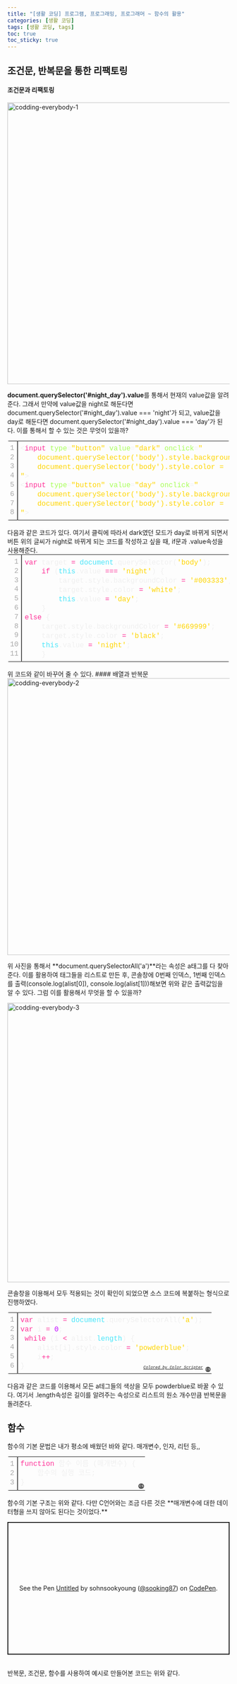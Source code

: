 ```yaml
---
title: "[생활 코딩] 프로그램, 프로그래밍, 프로그래머 ~ 함수의 활용"
categories: [생활 코딩]
tags: [생활 코딩, tags]
toc: true
toc_sticky: true
---
```

## 조건문, 반복문을 통한 리팩토링
#### 조건문과 리팩토링
<img width="637" alt="codding-everybody-1" src="https://user-images.githubusercontent.com/96654391/148689688-2f229283-7e33-435a-be11-db9a4c674142.png">

**document.querySelector('#night_day').value**를 통해서 현재의 value값을 알려준다. 그래서 만약에 value값을 night로 해둔다면 document.querySelector('#night_day').value === 'night'가 되고, value값을 day로 해둔다면 document.querySelector('#night_day').value === 'day'가 된다. 이를 통해서 할 수 있는 것은 무엇이 있을까?

<div class="colorscripter-code" style="color:#f0f0f0;font-family:Consolas, 'Liberation Mono', Menlo, Courier, monospace !important; position:relative !important;overflow:auto"><table class="colorscripter-code-table" style="margin:0;padding:0;border:none;border-radius:4px;" cellspacing="0" cellpadding="0"><tr><td style="padding:6px;border-right:2px solid #4f4f4f"><div style="margin:0;padding:0;word-break:normal;text-align:right;color:#aaa;font-family:Consolas, 'Liberation Mono', Menlo, Courier, monospace !important;line-height:130%"><div style="line-height:130%">1</div><div style="line-height:130%">2</div><div style="line-height:130%">3</div><div style="line-height:130%">4</div><div style="line-height:130%">5</div><div style="line-height:130%">6</div><div style="line-height:130%">7</div><div style="line-height:130%">8</div></div></td><td style="padding:6px 0;text-align:left"><div style="margin:0;padding:0;color:#f0f0f0;font-family:Consolas, 'Liberation Mono', Menlo, Courier, monospace !important;line-height:130%"><div style="padding:0 6px; white-space:pre; line-height:130%"><span style="color:#f0f0f0">&lt;</span><span style="color:#ff3399">input</span>&nbsp;<span style="color:#a8ff58">type</span>=<span style="color:#ffd500">"button"</span><span style="color:#a8ff58"></span>&nbsp;<span style="color:#a8ff58">value</span>=<span style="color:#ffd500">"dark"</span><span style="color:#a8ff58"></span>&nbsp;<span style="color:#a8ff58">onclick</span>=<span style="color:#ffd500">"</span></div><div style="padding:0 6px; white-space:pre; line-height:130%"><span style="color:#ffd500">&nbsp;&nbsp;&nbsp;&nbsp;document.querySelector('body').style.backgroundColor&nbsp;=&nbsp;'#003333';</span></div><div style="padding:0 6px; white-space:pre; line-height:130%"><span style="color:#ffd500">&nbsp;&nbsp;&nbsp;&nbsp;document.querySelector('body').style.color&nbsp;=&nbsp;'white';</span></div><div style="padding:0 6px; white-space:pre; line-height:130%"><span style="color:#ffd500">"</span><span style="color:#a8ff58"></span><span style="color:#f0f0f0">&gt;</span></div><div style="padding:0 6px; white-space:pre; line-height:130%"><span style="color:#f0f0f0">&lt;</span><span style="color:#ff3399">input</span>&nbsp;<span style="color:#a8ff58">type</span>=<span style="color:#ffd500">"button"</span><span style="color:#a8ff58"></span>&nbsp;<span style="color:#a8ff58">value</span>=<span style="color:#ffd500">"day"</span><span style="color:#a8ff58"></span>&nbsp;<span style="color:#a8ff58">onclick</span>=<span style="color:#ffd500">"</span></div><div style="padding:0 6px; white-space:pre; line-height:130%"><span style="color:#ffd500">&nbsp;&nbsp;&nbsp;&nbsp;document.querySelector('body').style.backgroundColor&nbsp;=&nbsp;'#669999';</span></div><div style="padding:0 6px; white-space:pre; line-height:130%"><span style="color:#ffd500">&nbsp;&nbsp;&nbsp;&nbsp;document.querySelector('body').style.color&nbsp;=&nbsp;'black';</span></div><div style="padding:0 6px; white-space:pre; line-height:130%"><span style="color:#ffd500">"</span><span style="color:#a8ff58"></span><span style="color:#f0f0f0">&gt;</span></div></div><div style="text-align:right;margin-top:-13px;margin-right:5px;font-size:9px;font-style:italic"><a href="http://colorscripter.com/info#e" target="_blank" style="color:#4f4f4ftext-decoration:none">Colored by Color Scripter</a></div></td><td style="vertical-align:bottom;padding:0 2px 4px 0"><a href="http://colorscripter.com/info#e" target="_blank" style="text-decoration:none;color:white"><span style="font-size:9px;word-break:normal;background-color:#4f4f4f;color:white;border-radius:10px;padding:1px">cs</span></a></td></tr></table></div><br>
다음과 같은 코드가 있다. 여기서 클릭에 따라서 dark였던 모드가 day로 바뀌게 되면서 버튼 위의 글씨가 night로 바뀌게 되는 코드를 작성하고 싶을 때, if문과 .value속성을 사용해준다.
<div class="colorscripter-code" style="color:#f0f0f0;font-family:Consolas, 'Liberation Mono', Menlo, Courier, monospace !important; position:relative !important;overflow:auto"><table class="colorscripter-code-table" style="margin:0;padding:0;border:none;border-radius:4px;" cellspacing="0" cellpadding="0"><tr><td style="padding:6px;border-right:2px solid #4f4f4f"><div style="margin:0;padding:0;word-break:normal;text-align:right;color:#aaa;font-family:Consolas, 'Liberation Mono', Menlo, Courier, monospace !important;line-height:130%"><div style="line-height:130%">1</div><div style="line-height:130%">2</div><div style="line-height:130%">3</div><div style="line-height:130%">4</div><div style="line-height:130%">5</div><div style="line-height:130%">6</div><div style="line-height:130%">7</div><div style="line-height:130%">8</div><div style="line-height:130%">9</div><div style="line-height:130%">10</div><div style="line-height:130%">11</div></div></td><td style="padding:6px 0;text-align:left"><div style="margin:0;padding:0;color:#f0f0f0;font-family:Consolas, 'Liberation Mono', Menlo, Courier, monospace !important;line-height:130%"><div style="padding:0 6px; white-space:pre; line-height:130%"><span style="color:#ff3399">var</span>&nbsp;target&nbsp;<span style="color:#aaffaa"></span><span style="color:#ff3399">=</span>&nbsp;<span style="color:#4be6fa">document</span>.querySelector(<span style="color:#ffd500">'body'</span>);</div><div style="padding:0 6px; white-space:pre; line-height:130%">&nbsp;&nbsp;&nbsp;&nbsp;<span style="color:#ff3399">if</span>&nbsp;(<span style="color:#4be6fa">this</span>.value&nbsp;<span style="color:#aaffaa"></span><span style="color:#ff3399">=</span><span style="color:#aaffaa"></span><span style="color:#ff3399">=</span><span style="color:#aaffaa"></span><span style="color:#ff3399">=</span>&nbsp;<span style="color:#ffd500">'night'</span>)&nbsp;{&nbsp;&nbsp;&nbsp;&nbsp;&nbsp;&nbsp;&nbsp;&nbsp;&nbsp;&nbsp;&nbsp;&nbsp;&nbsp;&nbsp;&nbsp;&nbsp;&nbsp;&nbsp;&nbsp;<span style="color:#999999">//만약에&nbsp;this.value가&nbsp;night라면</span></div><div style="padding:0 6px; white-space:pre; line-height:130%">&nbsp;&nbsp;&nbsp;&nbsp;&nbsp;&nbsp;&nbsp;&nbsp;target.style.backgroundColor&nbsp;<span style="color:#aaffaa"></span><span style="color:#ff3399">=</span>&nbsp;<span style="color:#ffd500">'#003333'</span>;</div><div style="padding:0 6px; white-space:pre; line-height:130%">&nbsp;&nbsp;&nbsp;&nbsp;&nbsp;&nbsp;&nbsp;&nbsp;target.style.color&nbsp;<span style="color:#aaffaa"></span><span style="color:#ff3399">=</span>&nbsp;<span style="color:#ffd500">'white'</span>;</div><div style="padding:0 6px; white-space:pre; line-height:130%">&nbsp;&nbsp;&nbsp;&nbsp;&nbsp;&nbsp;&nbsp;&nbsp;<span style="color:#4be6fa">this</span>.value&nbsp;<span style="color:#aaffaa"></span><span style="color:#ff3399">=</span>&nbsp;<span style="color:#ffd500">'day'</span>;&nbsp;&nbsp;&nbsp;&nbsp;&nbsp;&nbsp;&nbsp;&nbsp;&nbsp;&nbsp;&nbsp;&nbsp;&nbsp;&nbsp;&nbsp;&nbsp;&nbsp;&nbsp;&nbsp;&nbsp;&nbsp;&nbsp;&nbsp;&nbsp;&nbsp;<span style="color:#999999">//value값을&nbsp;day로&nbsp;바꾼다.&nbsp;</span></div><div style="padding:0 6px; white-space:pre; line-height:130%">&nbsp;&nbsp;&nbsp;&nbsp;}</div><div style="padding:0 6px; white-space:pre; line-height:130%"><span style="color:#ff3399">else</span>&nbsp;{&nbsp;&nbsp;&nbsp;&nbsp;&nbsp;&nbsp;&nbsp;&nbsp;&nbsp;&nbsp;&nbsp;&nbsp;&nbsp;&nbsp;&nbsp;&nbsp;&nbsp;&nbsp;&nbsp;&nbsp;&nbsp;&nbsp;&nbsp;&nbsp;&nbsp;&nbsp;&nbsp;&nbsp;&nbsp;&nbsp;&nbsp;&nbsp;&nbsp;&nbsp;&nbsp;&nbsp;&nbsp;&nbsp;&nbsp;&nbsp;&nbsp;&nbsp;&nbsp;&nbsp;&nbsp;&nbsp;<span style="color:#999999">//그렇지&nbsp;않다면&nbsp;(만약에&nbsp;this.value값이&nbsp;day라면)</span></div><div style="padding:0 6px; white-space:pre; line-height:130%">&nbsp;&nbsp;&nbsp;&nbsp;target.style.backgroundColor&nbsp;<span style="color:#aaffaa"></span><span style="color:#ff3399">=</span>&nbsp;<span style="color:#ffd500">'#669999'</span>;</div><div style="padding:0 6px; white-space:pre; line-height:130%">&nbsp;&nbsp;&nbsp;&nbsp;target.style.color&nbsp;<span style="color:#aaffaa"></span><span style="color:#ff3399">=</span>&nbsp;<span style="color:#ffd500">'black'</span>;</div><div style="padding:0 6px; white-space:pre; line-height:130%">&nbsp;&nbsp;&nbsp;&nbsp;<span style="color:#4be6fa">this</span>.value&nbsp;<span style="color:#aaffaa"></span><span style="color:#ff3399">=</span>&nbsp;<span style="color:#ffd500">'night'</span>;&nbsp;&nbsp;&nbsp;&nbsp;&nbsp;&nbsp;&nbsp;&nbsp;&nbsp;&nbsp;&nbsp;&nbsp;&nbsp;&nbsp;&nbsp;&nbsp;&nbsp;&nbsp;&nbsp;&nbsp;&nbsp;&nbsp;&nbsp;&nbsp;&nbsp;&nbsp;&nbsp;<span style="color:#999999">//this.value값을&nbsp;night로&nbsp;바꾼다.&nbsp;</span></div><div style="padding:0 6px; white-space:pre; line-height:130%">&nbsp;&nbsp;&nbsp;&nbsp;}</div></div><div style="text-align:right;margin-top:-13px;margin-right:5px;font-size:9px;font-style:italic"><a href="http://colorscripter.com/info#e" target="_blank" style="color:#4f4f4ftext-decoration:none">Colored by Color Scripter</a></div></td><td style="vertical-align:bottom;padding:0 2px 4px 0"><a href="http://colorscripter.com/info#e" target="_blank" style="text-decoration:none;color:white"><span style="font-size:9px;word-break:normal;background-color:#4f4f4f;color:white;border-radius:10px;padding:1px">cs</span></a></td></tr></table></div><br>
위 코드와 같이 바꾸어 줄 수 있다.
#### 배열과 반복문
<img width="626" alt="codding-everybody-2" src="https://user-images.githubusercontent.com/96654391/148689724-0f3ec486-ec82-4b3d-9fcc-9a9bf54f8646.png">

위 사진을 통해서 **document.querySelectorAll('a')**라는 속성은 a태그를 다 찾아준다. 이를 활용하여 태그들을 리스트로 만든 후, 콘솔창에 0번째 인덱스, 1번째 인덱스를 출력(console.log(alist[0]), console.log(alist[1]))해보면 위와 같은 출력값임을 알 수 있다. 그럼 이를 활용해서 무엇을 할 수 있을까?

<img width="632" alt="codding-everybody-3" src="https://user-images.githubusercontent.com/96654391/148689741-a2865a63-bdff-48c9-bf4e-66b1fb72c9cb.png">

콘솔창을 이용해서 모두 적용되는 것이 확인이 되었으면 소스 코드에 복붙하는 형식으로 진행하였다.
<div class="colorscripter-code" style="color:#f0f0f0;font-family:Consolas, 'Liberation Mono', Menlo, Courier, monospace !important; position:relative !important;overflow:auto"><table class="colorscripter-code-table" style="margin:0;padding:0;border:none;border-radius:4px;" cellspacing="0" cellpadding="0"><tr><td style="padding:6px;border-right:2px solid #4f4f4f"><div style="margin:0;padding:0;word-break:normal;text-align:right;color:#aaa;font-family:Consolas, 'Liberation Mono', Menlo, Courier, monospace !important;line-height:130%"><div style="line-height:130%">1</div><div style="line-height:130%">2</div><div style="line-height:130%">3</div><div style="line-height:130%">4</div><div style="line-height:130%">5</div><div style="line-height:130%">6</div></div></td><td style="padding:6px 0;text-align:left"><div style="margin:0;padding:0;color:#f0f0f0;font-family:Consolas, 'Liberation Mono', Menlo, Courier, monospace !important;line-height:130%"><div style="padding:0 6px; white-space:pre; line-height:130%"><span style="color:#ff3399">var</span>&nbsp;alist&nbsp;<span style="color:#aaffaa"></span><span style="color:#ff3399">=</span>&nbsp;<span style="color:#4be6fa">document</span>.querySelectorAll(<span style="color:#ffd500">'a'</span>);</div><div style="padding:0 6px; white-space:pre; line-height:130%"><span style="color:#ff3399">var</span>&nbsp;i&nbsp;<span style="color:#aaffaa"></span><span style="color:#ff3399">=</span>&nbsp;<span style="color:#c10aff">0</span>;</div><div style="padding:0 6px; white-space:pre; line-height:130%">&nbsp;<span style="color:#ff3399">while</span>&nbsp;(i&nbsp;<span style="color:#aaffaa"></span><span style="color:#ff3399">&lt;</span>&nbsp;alist.<span style="color:#4be6fa">length</span>)&nbsp;{</div><div style="padding:0 6px; white-space:pre; line-height:130%">&nbsp;&nbsp;&nbsp;&nbsp;alist[i].style.color&nbsp;<span style="color:#aaffaa"></span><span style="color:#ff3399">=</span>&nbsp;<span style="color:#ffd500">'powderblue'</span>;</div><div style="padding:0 6px; white-space:pre; line-height:130%">&nbsp;&nbsp;&nbsp;&nbsp;i<span style="color:#aaffaa"></span><span style="color:#ff3399">+</span><span style="color:#aaffaa"></span><span style="color:#ff3399">+</span>;</div><div style="padding:0 6px; white-space:pre; line-height:130%">}</div></div><div style="text-align:right;margin-top:-13px;margin-right:5px;font-size:9px;font-style:italic"><a href="http://colorscripter.com/info#e" target="_blank" style="color:#4f4f4ftext-decoration:none">Colored by Color Scripter</a></div></td><td style="vertical-align:bottom;padding:0 2px 4px 0"><a href="http://colorscripter.com/info#e" target="_blank" style="text-decoration:none;color:white"><span style="font-size:9px;word-break:normal;background-color:#4f4f4f;color:white;border-radius:10px;padding:1px">cs</span></a></td></tr></table></div><br>
다음과 같은 코드를 이용해서 모든 a테그들의 색상을 모두 powderblue로 바꿀 수 있다. 여기서 .length속성은 길이를 알려주는 속성으로 리스트의 원소 개수만큼 반복문을 돌려준다.

## 함수
함수의 기본 문법은 내가 평소에 배웠던 바와 같다. 매개변수, 인자, 리턴 등,,
<div class="colorscripter-code" style="color:#f0f0f0;font-family:Consolas, 'Liberation Mono', Menlo, Courier, monospace !important; position:relative !important;overflow:auto"><table class="colorscripter-code-table" style="margin:0;padding:0;border:none;border-radius:4px;" cellspacing="0" cellpadding="0"><tr><td style="padding:6px;border-right:2px solid #4f4f4f"><div style="margin:0;padding:0;word-break:normal;text-align:right;color:#aaa;font-family:Consolas, 'Liberation Mono', Menlo, Courier, monospace !important;line-height:130%"><div style="line-height:130%">1</div><div style="line-height:130%">2</div><div style="line-height:130%">3</div></div></td><td style="padding:6px 0;text-align:left"><div style="margin:0;padding:0;color:#f0f0f0;font-family:Consolas, 'Liberation Mono', Menlo, Courier, monospace !important;line-height:130%"><div style="padding:0 6px; white-space:pre; line-height:130%"><span style="color:#ff3399">function</span>&nbsp;함수&nbsp;이름&nbsp;(매개변수)&nbsp;{</div><div style="padding:0 6px; white-space:pre; line-height:130%">&nbsp;&nbsp;&nbsp;&nbsp;함수의&nbsp;실행&nbsp;코드;</div><div style="padding:0 6px; white-space:pre; line-height:130%">}</div></div></td><td style="vertical-align:bottom;padding:0 2px 4px 0"><a href="http://colorscripter.com/info#e" target="_blank" style="text-decoration:none;color:white"><span style="font-size:9px;word-break:normal;background-color:#4f4f4f;color:white;border-radius:10px;padding:1px">cs</span></a></td></tr></table></div><br>
함수의 기본 구조는 위와 같다. 다만 C언어와는 조금 다른 것은 **매개변수에 대한 데이터형을 쓰지 않아도 된다는 것이었다.**

<p class="codepen" data-height="300" data-default-tab="html,result" data-slug-hash="oNGPxXd" data-user="sooking87" style="height: 300px; box-sizing: border-box; display: flex; align-items: center; justify-content: center; border: 2px solid; margin: 1em 0; padding: 1em;">
  <span>See the Pen <a href="https://codepen.io/sooking87/pen/oNGPxXd">
  Untitled</a> by sohnsookyoung (<a href="https://codepen.io/sooking87">@sooking87</a>)
  on <a href="https://codepen.io">CodePen</a>.</span>
</p>
<script async src="https://cpwebassets.codepen.io/assets/embed/ei.js"></script><br>
반복문, 조건문, 함수를 사용하여 예시로 만들어본 코드는 위와 같다. 
